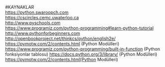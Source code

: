 #KAYNAKLAR <br/>
https://python.swaroopch.com <br/>
https://cscircles.cemc.uwaterloo.ca <br/>
http://www.pyschools.com <br/>
https://www.programiz.com/python-programming#learn-python-tutorial <br/>
http://www.pythonforbeginners.com <br/>
http://openbookproject.net/thinkcs/python/english2e/ <br/>
https://pymotw.com/2/contents.html (Python Modülleri)<br/>
https://www.programiz.com/python-programming/built-in-function (Python fonksiyonlar tablosu)
https://docs.python.org/3/library/ (Python Modülleri)
https://pymotw.com/2/contents.html(Python Modülleri)



